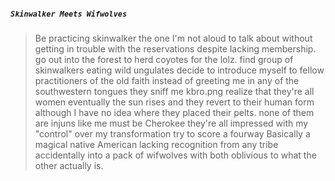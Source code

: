 ##### `Skinwalker Meets Wifwolves`
>Be practicing skinwalker
>the one I'm not aloud to talk about without getting in trouble with the reservations despite lacking membership.
>go out into the forest to herd coyotes for the lolz.
>find group of skinwalkers eating wild ungulates
>decide to introduce myself to fellow practitioners of the old faith
>instead of greeting me in any of the southwestern tongues they sniff me
>kbro.png
>realize that they're all women
>eventually the sun rises and they revert to their human form although I have no idea where they placed their pelts.
>none of them are injuns like me
>must be Cherokee
>they're all impressed with my "control" over my transformation
>try to score a fourway
Basically a magical native American lacking recognition from any tribe accidentally into a pack of wifwolves with both oblivious to what the other actually is.